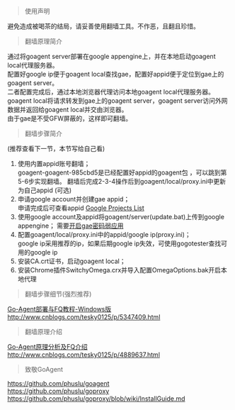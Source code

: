 > 使用声明

避免造成被喝茶的结局，请妥善使用翻墙工具。不作恶，且翻且珍惜。

> 翻墙原理简介

通过将goagent server部署在google appengine上，并在本地启动goagent local代理服务器。  
配置好google ip便于goagent local查找gae，配置好appid便于定位到gae上的goagent server。  
二者配置完成后，通过本地浏览器代理访问本地goagent local代理服务器。goagent local将请求转发到gae上的goagent server，goagent server访问外网数据并返回给goagent local并交由浏览器。  
由于gae是不受GFW屏蔽的，这样即可翻墙。

> 翻墙步骤简介

(推荐查看下一节，本节写给自己看)  
1. 使用内置appid账号翻墙；  
goagent-goagent-985cbd5是已经配置好appid的goagent包  ，可以跳到第5-6步实现翻墙。
翻墙后完成2-3-4操作后到goagent/local/proxy.ini中更新为自己appid (可选)  
2. 申请google account并创建gae appid；  
申请完成后可查看appid [Google Projects List](https://console.developers.google.com/project?pli=1 "谷歌appid项目列表")  
3. 使用google account及appid将goagent/server(update.bat)上传到google appengine； 
需要[开启gae密码弱应用](https://console.developers.google.com/project?pli=1 "开启gae密码弱应用")  
4. 配置goagent/local/proxy.ini中的appid/google ip(proxy.ini)；  
google ip采用推荐的ip，如果后期google ip失效，可使用gogotester查找可用的google ip  
5. 安装CA.crt证书，启动goagent local；  
6. 安装Chrome插件SwitchyOmega.crx并导入配置OmegaOptions.bak开启本地代理  


> 翻墙步骤细节(强烈推荐)  

[Go-Agent部署与FQ教程-Windows版](http://www.cnblogs.com/tesky0125/p/5347409.html "Go-Agent部署与FQ教程-Windows版")  
http://www.cnblogs.com/tesky0125/p/5347409.html  

> 翻墙原理介绍  

[Go-Agent原理分析及FQ介绍](http://www.cnblogs.com/tesky0125/p/4889637.html "Go-Agent原理分析及FQ介绍")  
http://www.cnblogs.com/tesky0125/p/4889637.html  

> 致敬GoAgent  

https://github.com/phuslu/goagent  
https://github.com/phuslu/goproxy  
https://github.com/phuslu/goproxy/blob/wiki/InstallGuide.md  


  [1]: https://console.developers.google.com/project?pli=1 "gae appid列表"